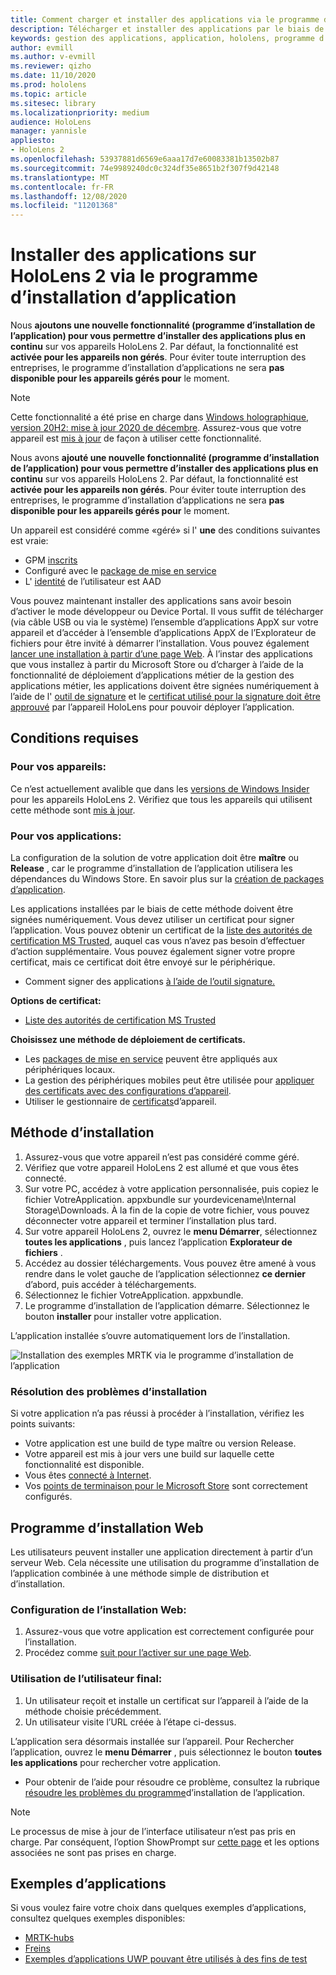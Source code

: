 ```yaml
---
title: Comment charger et installer des applications via le programme d’installation de l’application HoloLens 2
description: Télécharger et installer des applications par le biais de l’interface utilisateur
keywords: gestion des applications, application, hololens, programme d’installation de l’application
author: evmill
ms.author: v-evmill
ms.reviewer: qizho
ms.date: 11/10/2020
ms.prod: hololens
ms.topic: article
ms.sitesec: library
ms.localizationpriority: medium
audience: HoloLens
manager: yannisle
appliesto:
- HoloLens 2
ms.openlocfilehash: 53937881d6569e6aaa17d7e60083381b13502b87
ms.sourcegitcommit: 74e9989240dc0c324df35e8651b2f307f9d42148
ms.translationtype: MT
ms.contentlocale: fr-FR
ms.lasthandoff: 12/08/2020
ms.locfileid: "11201368"
---
```

# Installer des applications sur HoloLens 2 via le programme d’installation d’application


Nous **ajoutons une nouvelle fonctionnalité (programme d’installation de l’application) pour vous permettre d’installer des applications plus en continu** sur vos appareils HoloLens 2. Par défaut, la fonctionnalité est **activée pour les appareils non gérés**. Pour éviter toute interruption des entreprises, le programme d’installation d’applications ne sera **pas disponible pour les appareils gérés pour** le moment.  

> [!NOTE]
> Cette fonctionnalité a été prise en charge dans [Windows holographique, version 20H2: mise à jour 2020 de décembre](hololens-release-notes.md). Assurez-vous que votre appareil est [mis à jour](hololens-update-hololens.md) de façon à utiliser cette fonctionnalité.

Nous avons **ajouté une nouvelle fonctionnalité (programme d’installation de l’application) pour vous permettre d’installer des applications plus en continu** sur vos appareils HoloLens 2. Par défaut, la fonctionnalité est **activée pour les appareils non gérés**. Pour éviter toute interruption des entreprises, le programme d’installation d’applications ne sera **pas disponible pour les appareils gérés pour** le moment.  

Un appareil est considéré comme «géré» si l' **une** des conditions suivantes est vraie:
- GPM [inscrits](hololens-enroll-mdm.md)
- Configuré avec le [package de mise en service](hololens-provisioning.md)
- L' [identité](hololens-identity.md) de l’utilisateur est AAD

Vous pouvez maintenant installer des applications sans avoir besoin d’activer le mode développeur ou Device Portal.  Il vous suffit de télécharger (via câble USB ou via le système) l’ensemble d’applications AppX sur votre appareil et d’accéder à l’ensemble d’applications AppX de l’Explorateur de fichiers pour être invité à démarrer l’installation.  Vous pouvez également [lancer une installation à partir d’une page Web](https://docs.microsoft.com/windows/msix/app-installer/installing-windows10-apps-web).  À l’instar des applications que vous installez à partir du Microsoft Store ou d’charger à l’aide de la fonctionnalité de déploiement d’applications métier de la gestion des applications métier, les applications doivent être signées numériquement à l’aide de l' [outil de signature](https://docs.microsoft.com/windows/win32/appxpkg/how-to-sign-a-package-using-signtool) et le [certificat utilisé pour la signature doit être approuvé](https://docs.microsoft.com/windows/win32/appxpkg/how-to-sign-a-package-using-signtool#security-considerations) par l’appareil HoloLens pour pouvoir déployer l’application.   

## Conditions requises

### Pour vos appareils: 
Ce n’est actuellement avalible que dans les [versions de Windows Insider](hololens-insider.md) pour les appareils HoloLens 2. Vérifiez que tous les appareils qui utilisent cette méthode sont [mis à jour](hololens-update-hololens.md). 

### Pour vos applications: 
La configuration de la solution de votre application doit être **maître** ou **Release** , car le programme d’installation de l’application utilisera les dépendances du Windows Store. En savoir plus sur la [création de packages d’application](https://docs.microsoft.com/windows/msix/app-installer/create-appinstallerfile-vs).

Les applications installées par le biais de cette méthode doivent être signées numériquement. Vous devez utiliser un certificat pour signer l’application. Vous pouvez obtenir un certificat de la [liste des autorités de certification MS Trusted](https://ccadb-public.secure.force.com/microsoft/IncludedCACertificateReportForMSFT), auquel cas vous n’avez pas besoin d’effectuer d’action supplémentaire. Vous pouvez également signer votre propre certificat, mais ce certificat doit être envoyé sur le périphérique. 
- Comment signer des applications [à l’aide de l’outil signature.](https://docs.microsoft.com/windows/win32/appxpkg/how-to-sign-a-package-using-signtool)

**Options de certificat:** 
- [Liste des autorités de certification MS Trusted](https://ccadb-public.secure.force.com/microsoft/IncludedCACertificateReportForMSFT)

**Choisissez une méthode de déploiement de certificats.** 
- Les [packages de mise en service](hololens-provisioning.md) peuvent être appliqués aux périphériques locaux.
- La gestion des périphériques mobiles peut être utilisée pour [appliquer des certificats avec des configurations d’appareil](https://docs.microsoft.com/mem/intune/protect/certificates-configure).
- Utiliser le gestionnaire de [certificats](certificate-manager.md)d’appareil. 

## Méthode d’installation

1.  Assurez-vous que votre appareil n’est pas considéré comme géré.
1.  Vérifiez que votre appareil HoloLens 2 est allumé et que vous êtes connecté.
1.  Sur votre PC, accédez à votre application personnalisée, puis copiez le fichier VotreApplication. appxbundle sur yourdevicename\Internal Storage\Downloads. 
    À la fin de la copie de votre fichier, vous pouvez déconnecter votre appareil et terminer l’installation plus tard.
1.  Sur votre appareil HoloLens 2, ouvrez le **menu Démarrer**, sélectionnez **toutes les applications** , puis lancez l’application **Explorateur de fichiers** .
1.  Accédez au dossier téléchargements. Vous pouvez être amené à vous rendre dans le volet gauche de l’application sélectionnez **ce dernier** d’abord, puis accéder à téléchargements.
1.  Sélectionnez le fichier VotreApplication. appxbundle. 
1.  Le programme d’installation de l’application démarre. Sélectionnez le bouton **installer** pour installer votre application. 

L’application installée s’ouvre automatiquement lors de l’installation. 

![Installation des exemples MRTK via le programme d’installation de l’application](images/hololens-app-installer-picture.jpg)

### Résolution des problèmes d’installation
Si votre application n’a pas réussi à procéder à l’installation, vérifiez les points suivants:
-   Votre application est une build de type maître ou version Release.
- Votre appareil est mis à jour vers une build sur laquelle cette fonctionnalité est disponible. 
-   Vous êtes [connecté à Internet](hololens-network.md).
-   Vos [points de terminaison pour le Microsoft Store](hololens-offline.md) sont correctement configurés.  

## Programme d’installation Web

Les utilisateurs peuvent installer une application directement à partir d’un serveur Web. Cela nécessite une utilisation du programme d’installation de l’application combinée à une méthode simple de distribution et d’installation. 

### Configuration de l’installation Web:
1.  Assurez-vous que votre application est correctement configurée pour l’installation.
1.  Procédez comme [suit pour l’activer sur une page Web](https://docs.microsoft.com/windows/msix/app-installer/installing-windows10-apps-web#how-to-enable-this-on-a-webpage). 

### Utilisation de l’utilisateur final:
1. Un utilisateur reçoit et installe un certificat sur l’appareil à l’aide de la méthode choisie précédemment. 
1. Un utilisateur visite l’URL créée à l’étape ci-dessus.

L’application sera désormais installée sur l’appareil. Pour Rechercher l’application, ouvrez le **menu Démarrer** , puis sélectionnez le bouton **toutes les applications** pour rechercher votre application. 

-   Pour obtenir de l’aide pour résoudre ce problème, consultez la rubrique [résoudre les problèmes du programme](https://docs.microsoft.com/windows/msix/app-installer/troubleshoot-appinstaller-issues)d’installation de l’application. 

> [!NOTE]
> Le processus de mise à jour de l’interface utilisateur n’est pas pris en charge. Par conséquent, l’option ShowPrompt sur [cette page](https://docs.microsoft.com/windows/msix/app-installer/update-settings) et les options associées ne sont pas prises en charge.

## Exemples d’applications

Si vous voulez faire votre choix dans quelques exemples d’applications, consultez quelques exemples disponibles:
- [MRTK-hubs](https://microsoft.github.io/MixedRealityToolkit-Unity/Documentation/README_ExampleHub.html)
- [Freins](https://docs.microsoft.com/windows/mixed-reality/develop/unity/sampleapp-surfaces)
- [Exemples d’applications UWP pouvant être utilisés à des fins de test](https://github.com/microsoft/Windows-universal-samples/tree/master/Samples)
